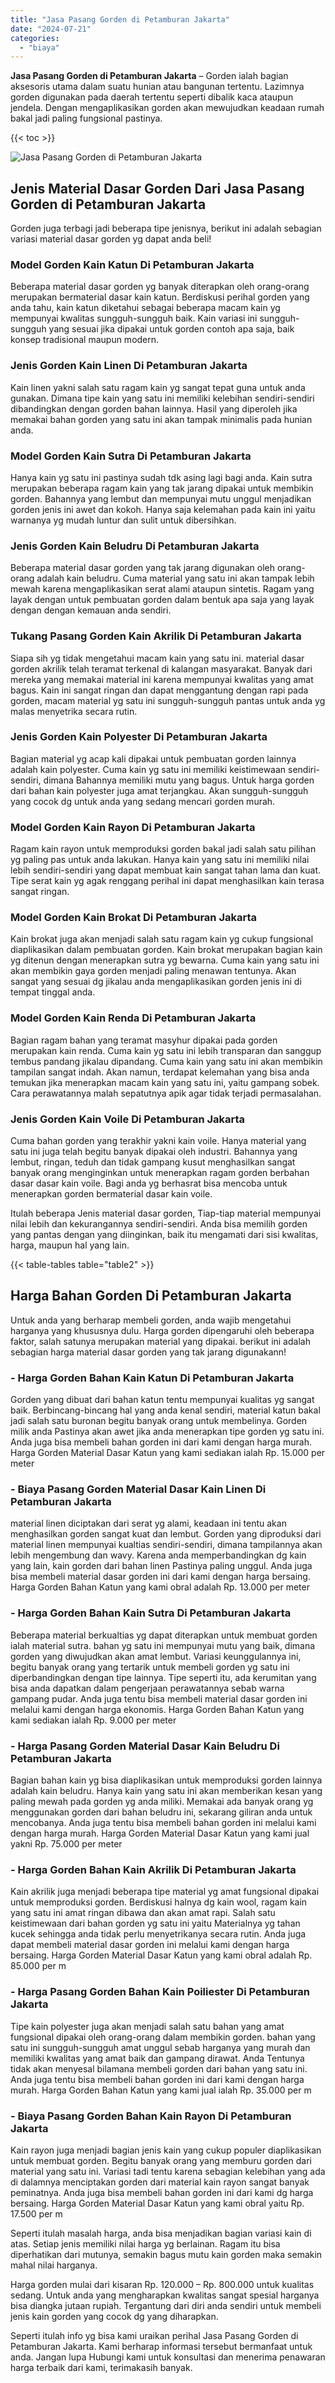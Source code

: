 ```yaml
---
title: "Jasa Pasang Gorden di Petamburan Jakarta"
date: "2024-07-21"
categories: 
  - "biaya"
---
```


**Jasa Pasang Gorden di Petamburan Jakarta** – Gorden ialah bagian aksesoris utama dalam suatu hunian atau bangunan tertentu. Lazimnya gorden digunakan pada daerah tertentu seperti dibalik kaca ataupun jendela. Dengan mengaplikasikan gorden akan mewujudkan keadaan rumah bakal jadi paling fungsional pastinya.

{{< toc >}}

![Jasa Pasang Gorden di Petamburan Jakarta](/images/pasang-gorden-murah04.png)

## Jenis Material Dasar Gorden Dari Jasa Pasang Gorden di Petamburan Jakarta

Gorden juga terbagi jadi beberapa tipe jenisnya, berikut ini adalah sebagian variasi material dasar gorden yg dapat anda beli!

### Model Gorden Kain Katun Di Petamburan Jakarta

Beberapa material dasar gorden yg banyak diterapkan oleh orang-orang merupakan bermaterial dasar kain katun. Berdiskusi perihal gorden yang anda tahu, kain katun diketahui sebagai beberapa macam kain yg mempunyai kwalitas sungguh-sungguh baik. Kain variasi ini sungguh-sungguh yang sesuai jika dipakai untuk gorden contoh apa saja, baik konsep tradisional maupun modern.

### Jenis Gorden Kain Linen Di Petamburan Jakarta

Kain linen yakni salah satu ragam kain yg sangat tepat guna untuk anda gunakan. Dimana tipe kain yang satu ini memiliki kelebihan sendiri-sendiri dibandingkan dengan gorden bahan lainnya. Hasil yang diperoleh jika memakai bahan gorden yang satu ini akan tampak minimalis pada hunian anda.

### Model Gorden Kain Sutra Di Petamburan Jakarta

Hanya kain yg satu ini pastinya sudah tdk asing lagi bagi anda. Kain sutra merupakan beberapa ragam kain yang tak jarang dipakai untuk membikin gorden. Bahannya yang lembut dan mempunyai mutu unggul menjadikan gorden jenis ini awet dan kokoh. Hanya saja kelemahan pada kain ini yaitu warnanya yg mudah luntur dan sulit untuk dibersihkan.

### Jenis Gorden Kain Beludru Di Petamburan Jakarta

Beberapa material dasar gorden yang tak jarang digunakan oleh orang-orang adalah kain beludru. Cuma material yang satu ini akan tampak lebih mewah karena mengaplikasikan serat alami ataupun sintetis. Ragam yang layak dengan untuk pembuatan gorden dalam bentuk apa saja yang layak dengan dengan kemauan anda sendiri.

### Tukang Pasang Gorden Kain Akrilik Di Petamburan Jakarta

Siapa sih yg tidak mengetahui macam kain yang satu ini. material dasar gorden akrilik telah teramat terkenal di kalangan masyarakat. Banyak dari mereka yang memakai material ini karena mempunyai kwalitas yang amat bagus. Kain ini sangat ringan dan dapat menggantung dengan rapi pada gorden, macam material yg satu ini sungguh-sungguh pantas untuk anda yg malas menyetrika secara rutin.

### Jenis Gorden Kain Polyester Di Petamburan Jakarta

Bagian material yg acap kali dipakai untuk pembuatan gorden lainnya adalah kain polyester. Cuma kain yg satu ini memiliki keistimewaan sendiri-sendiri, dimana Bahannya memiliki mutu yang bagus. Untuk harga gorden dari bahan kain polyester juga amat terjangkau. Akan sungguh-sungguh yang cocok dg untuk anda yang sedang mencari gorden murah.

### Model Gorden Kain Rayon Di Petamburan Jakarta

Ragam kain rayon untuk memproduksi gorden bakal jadi salah satu pilihan yg paling pas untuk anda lakukan. Hanya kain yang satu ini memiliki nilai lebih sendiri-sendiri yang dapat membuat kain sangat tahan lama dan kuat. Tipe serat kain yg agak renggang perihal ini dapat menghasilkan kain terasa sangat ringan.

### Model Gorden Kain Brokat Di Petamburan Jakarta

Kain brokat juga akan menjadi salah satu ragam kain yg cukup fungsional diaplikasikan dalam pembuatan gorden. Kain brokat merupakan bagian kain yg ditenun dengan menerapkan sutra yg bewarna. Cuma kain yang satu ini akan membikin gaya gorden menjadi paling menawan tentunya. Akan sangat yang sesuai dg jikalau anda mengaplikasikan gorden jenis ini di tempat tinggal anda.

### Model Gorden Kain Renda Di Petamburan Jakarta

Bagian ragam bahan yang teramat masyhur dipakai pada gorden merupakan kain renda. Cuma kain yg satu ini lebih transparan dan sanggup tembus pandang jikalau dipandang. Cuma kain yang satu ini akan membikin tampilan sangat indah. Akan namun, terdapat kelemahan yang bisa anda temukan jika menerapkan macam kain yang satu ini, yaitu gampang sobek. Cara perawatannya malah sepatutnya apik agar tidak terjadi permasalahan.

### Jenis Gorden Kain Voile Di Petamburan Jakarta

Cuma bahan gorden yang terakhir yakni kain voile. Hanya material yang satu ini juga telah begitu banyak dipakai oleh industri. Bahannya yang lembut, ringan, teduh dan tidak gampang kusut menghasilkan sangat banyak orang menginginkan untuk menerapkan ragam gorden berbahan dasar dasar kain voile. Bagi anda yg berhasrat bisa mencoba untuk menerapkan gorden bermaterial dasar kain voile.

Itulah beberapa Jenis material dasar gorden, Tiap-tiap material mempunyai nilai lebih dan kekurangannya sendiri-sendiri. Anda bisa memilih gorden yang pantas dengan yang diinginkan, baik itu mengamati dari sisi kwalitas, harga, maupun hal yang lain.

{{< table-tables table="table2" >}}

## Harga Bahan Gorden Di Petamburan Jakarta

Untuk anda yang berharap membeli gorden, anda wajib mengetahui harganya yang khususnya dulu. Harga gorden dipengaruhi oleh beberapa faktor, salah satunya merupakan material yang dipakai. berikut ini adalah sebagian harga material dasar gorden yang tak jarang digunakann!

### \- Harga Gorden Bahan Kain Katun Di Petamburan Jakarta

Gorden yang dibuat dari bahan katun tentu mempunyai kualitas yg sangat baik. Berbincang-bincang hal yang anda kenal sendiri, material katun bakal jadi salah satu buronan begitu banyak orang untuk membelinya. Gorden milik anda Pastinya akan awet jika anda menerapkan tipe gorden yg satu ini. Anda juga bisa membeli bahan gorden ini dari kami dengan harga murah. Harga Gorden Material Dasar Katun yang kami sediakan ialah Rp. 15.000 per meter

### \- Biaya Pasang Gorden Material Dasar Kain Linen Di Petamburan Jakarta

material linen diciptakan dari serat yg alami, keadaan ini tentu akan menghasilkan gorden sangat kuat dan lembut. Gorden yang diproduksi dari material linen mempunyai kualtias sendiri-sendiri, dimana tampilannya akan lebih mengembung dan wavy. Karena anda memperbandingkan dg kain yang lain, kain gorden dari bahan linen Pastinya paling unggul. Anda juga bisa membeli material dasar gorden ini dari kami dengan harga bersaing. Harga Gorden Bahan Katun yang kami obral adalah Rp. 13.000 per meter

### \- Harga Gorden Bahan Kain Sutra Di Petamburan Jakarta

Beberapa material berkualtias yg dapat diterapkan untuk membuat gorden ialah material sutra. bahan yg satu ini mempunyai mutu yang baik, dimana gorden yang diwujudkan akan amat lembut. Variasi keunggulannya ini, begitu banyak orang yang tertarik untuk membeli gorden yg satu ini diperbandingkan dengan tipe lainnya. Tipe seperti itu, ada kerumitan yang bisa anda dapatkan dalam pengerjaan perawatannya sebab warna gampang pudar. Anda juga tentu bisa membeli material dasar gorden ini melalui kami dengan harga ekonomis. Harga Gorden Bahan Katun yang kami sediakan ialah Rp. 9.000 per meter

### \- Harga Pasang Gorden Material Dasar Kain Beludru Di Petamburan Jakarta

Bagian bahan kain yg bisa diaplikasikan untuk memproduksi gorden lainnya adalah kain beludru. Hanya kain yang satu ini akan memberikan kesan yang paling mewah pada gorden yg anda miliki. Memakai ada banyak orang yg menggunakan gorden dari bahan beludru ini, sekarang giliran anda untuk mencobanya. Anda juga tentu bisa membeli bahan gorden ini melalui kami dengan harga murah. Harga Gorden Material Dasar Katun yang kami jual yakni Rp. 75.000 per meter

### \- Harga Gorden Bahan Kain Akrilik Di Petamburan Jakarta

Kain akrilik juga menjadi beberapa tipe material yg amat fungsional dipakai untuk memproduksi gorden. Berdiskusi halnya dg kain wool, ragam kain yang satu ini amat ringan dibawa dan akan amat rapi. Salah satu keistimewaan dari bahan gorden yg satu ini yaitu Materialnya yg tahan kucek sehingga anda tidak perlu menyetrikanya secara rutin. Anda juga dapat membeli material dasar gorden ini melalui kami dengan harga bersaing. Harga Gorden Material Dasar Katun yang kami obral adalah Rp. 85.000 per m

### \- Harga Pasang Gorden Bahan Kain Poiliester Di Petamburan Jakarta

Tipe kain polyester juga akan menjadi salah satu bahan yang amat fungsional dipakai oleh orang-orang dalam membikin gorden. bahan yang satu ini sungguh-sungguh amat unggul sebab harganya yang murah dan memiliki kwalitas yang amat baik dan gampang dirawat. Anda Tentunya tidak akan menyesal bilamana membeli gorden dari bahan yang satu ini. Anda juga tentu bisa membeli bahan gorden ini dari kami dengan harga murah. Harga Gorden Bahan Katun yang kami jual ialah Rp. 35.000 per m

### \- Biaya Pasang Gorden Bahan Kain Rayon Di Petamburan Jakarta

Kain rayon juga menjadi bagian jenis kain yang cukup populer diaplikasikan untuk membuat gorden. Begitu banyak orang yang memburu gorden dari material yang satu ini. Variasi tadi tentu karena sebagian kelebihan yang ada di dalamnya menciptakan gorden dari material kain rayon sangat banyak peminatnya. Anda juga bisa membeli bahan gorden ini dari kami dg harga bersaing. Harga Gorden Material Dasar Katun yang kami obral yaitu Rp. 17.500 per m

Seperti itulah masalah harga, anda bisa menjadikan bagian variasi kain di atas. Setiap jenis memiliki nilai harga yg berlainan. Ragam itu bisa diperhatikan dari mutunya, semakin bagus mutu kain gorden maka semakin mahal nilai harganya.

Harga gorden mulai dari kisaran Rp. 120.000 – Rp. 800.000 untuk kualitas sedang. Untuk anda yang mengharapkan kwalitas sangat spesial harganya bisa diangka jutaan rupiah. Tergantung dari diri anda sendiri untuk membeli jenis kain gorden yang cocok dg yang diharapkan.

Seperti itulah info yg bisa kami uraikan perihal Jasa Pasang Gorden di Petamburan Jakarta. Kami berharap informasi tersebut bermanfaat untuk anda. Jangan lupa Hubungi kami untuk konsultasi dan menerima penawaran harga terbaik dari kami, terimakasih banyak.
